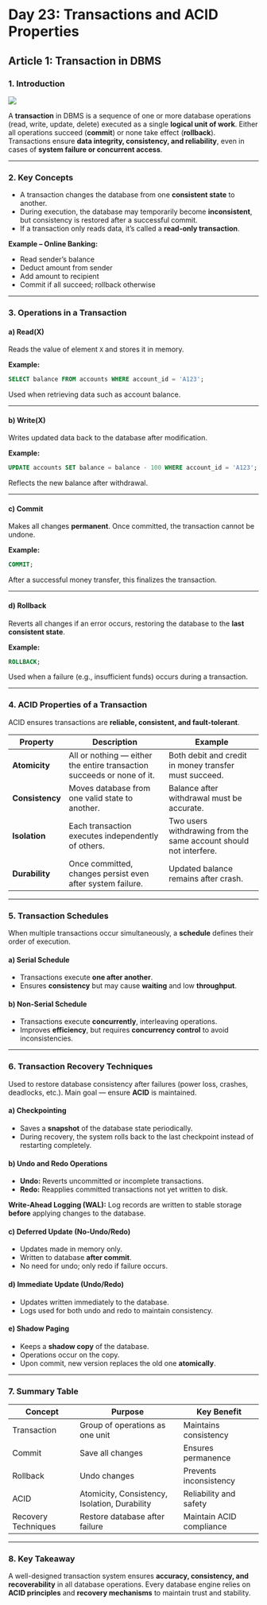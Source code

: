 # **Day 23: Transactions and ACID Properties**

## **Article 1: Transaction in DBMS**


### **1. Introduction**

![](https://media.geeksforgeeks.org/wp-content/uploads/20250114175524058001/transaction_1.webp)

A **transaction** in DBMS is a sequence of one or more database operations (read, write, update, delete) executed as a single **logical unit of work**.
Either all operations succeed (**commit**) or none take effect (**rollback**).
Transactions ensure **data integrity, consistency, and reliability**, even in cases of **system failure or concurrent access**.

---

### **2. Key Concepts**


* A transaction changes the database from one **consistent state** to another.
* During execution, the database may temporarily become **inconsistent**, but consistency is restored after a successful commit.
* If a transaction only reads data, it’s called a **read-only transaction**.

**Example – Online Banking:**

* Read sender’s balance
* Deduct amount from sender
* Add amount to recipient
* Commit if all succeed; rollback otherwise

---

### **3. Operations in a Transaction**

#### **a) Read(X)**

Reads the value of element `X` and stores it in memory.

**Example:**

```sql
SELECT balance FROM accounts WHERE account_id = 'A123';
```

Used when retrieving data such as account balance.

---

#### **b) Write(X)**

Writes updated data back to the database after modification.

**Example:**

```sql
UPDATE accounts SET balance = balance - 100 WHERE account_id = 'A123';
```

Reflects the new balance after withdrawal.

---

#### **c) Commit**

Makes all changes **permanent**.
Once committed, the transaction cannot be undone.

**Example:**

```sql
COMMIT;
```

After a successful money transfer, this finalizes the transaction.

---

#### **d) Rollback**

Reverts all changes if an error occurs, restoring the database to the **last consistent state**.

**Example:**

```sql
ROLLBACK;
```

Used when a failure (e.g., insufficient funds) occurs during a transaction.

---

### **4. ACID Properties of a Transaction**

ACID ensures transactions are **reliable, consistent, and fault-tolerant**.

| Property        | Description                                                            | Example                                                           |
| --------------- | ---------------------------------------------------------------------- | ----------------------------------------------------------------- |
| **Atomicity**   | All or nothing — either the entire transaction succeeds or none of it. | Both debit and credit in money transfer must succeed.             |
| **Consistency** | Moves database from one valid state to another.                        | Balance after withdrawal must be accurate.                        |
| **Isolation**   | Each transaction executes independently of others.                     | Two users withdrawing from the same account should not interfere. |
| **Durability**  | Once committed, changes persist even after system failure.             | Updated balance remains after crash.                              |

---

### **5. Transaction Schedules**

When multiple transactions occur simultaneously, a **schedule** defines their order of execution.

#### **a) Serial Schedule**

* Transactions execute **one after another**.
* Ensures **consistency** but may cause **waiting** and low **throughput**.

#### **b) Non-Serial Schedule**

* Transactions execute **concurrently**, interleaving operations.
* Improves **efficiency**, but requires **concurrency control** to avoid inconsistencies.

---

### **6. Transaction Recovery Techniques**

Used to restore database consistency after failures (power loss, crashes, deadlocks, etc.).
Main goal — ensure **ACID** is maintained.

#### **a) Checkpointing**

* Saves a **snapshot** of the database state periodically.
* During recovery, the system rolls back to the last checkpoint instead of restarting completely.

#### **b) Undo and Redo Operations**

* **Undo:** Reverts uncommitted or incomplete transactions.
* **Redo:** Reapplies committed transactions not yet written to disk.

**Write-Ahead Logging (WAL):**
Log records are written to stable storage **before** applying changes to the database.

#### **c) Deferred Update (No-Undo/Redo)**

* Updates made in memory only.
* Written to database **after commit**.
* No need for undo; only redo if failure occurs.

#### **d) Immediate Update (Undo/Redo)**

* Updates written immediately to the database.
* Logs used for both undo and redo to maintain consistency.

#### **e) Shadow Paging**

* Keeps a **shadow copy** of the database.
* Operations occur on the copy.
* Upon commit, new version replaces the old one **atomically**.

---

### **7. Summary Table**

| Concept             | Purpose                                       | Key Benefit              |
| ------------------- | --------------------------------------------- | ------------------------ |
| Transaction         | Group of operations as one unit               | Maintains consistency    |
| Commit              | Save all changes                              | Ensures permanence       |
| Rollback            | Undo changes                                  | Prevents inconsistency   |
| ACID                | Atomicity, Consistency, Isolation, Durability | Reliability and safety   |
| Recovery Techniques | Restore database after failure                | Maintain ACID compliance |

---

### **8. Key Takeaway**

A well-designed transaction system ensures **accuracy, consistency, and recoverability** in all database operations.
Every database engine relies on **ACID principles** and **recovery mechanisms** to maintain trust and stability.
